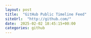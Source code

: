 ```yaml
---
layout: post
title:  "GitHub Public Timeline Feed"
siteUrl:  "http://github.com/"
date:  2025-02-02 18:45:15+00:00
categories: github
---
```

